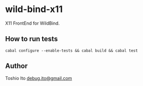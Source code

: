# wild-bind-x11

X11 FrontEnd for WildBind.

## How to run tests

```
cabal configure --enable-tests && cabal build && cabal test
```

## Author

Toshio Ito <debug.ito@gmail.com>
